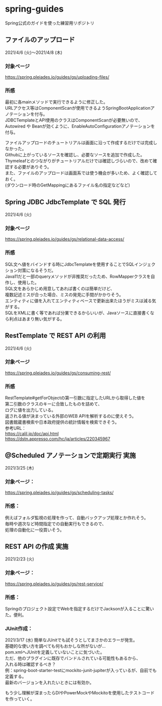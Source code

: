 # spring-guides
Spring公式のガイドを使った練習用リポジトリ

## ファイルのアップロード
2021/4/6 (火)〜2021/4/8 (木)    

### 対象ページ
https://spring.pleiades.io/guides/gs/uploading-files/  

### 所感
最初に各mainメソッドで実行できるように修正した。  
URLアクセス等はComponentScanが使用できるようSpringBootApplicationアノテーションを付与。  
JDBCTemplateとAPI使用のクラスはComponentScanが必要無いので、  
Autowired や Beanが効くように、EnableAutoConfigurationアノテーションを付与。  

ファイルアップロードのチュートリアルは画面に沿って作成するだけでは完成しなかった。  
Githubに上がっているソースを確認し、必要なソースを追加で作成した。  
Thymeleafとのつながりがチュートリアルだけでは確認しづらいので、改めて確認する必要がありそう。  
また、ファイルのアップロードは画面系では使う機会が多いため、よく確認しておく。  
(ダウンロード時のGetMappingにあるファイル名の指定などなど)

## Spring JDBC JdbcTemplate で SQL 発行  
2021/4/6 (火)  

### 対象ページ
https://spring.pleiades.io/guides/gs/relational-data-access/  

### 所感
SQL文へ値をバインドする時にJdbcTemplateを使用することでSQLインジェクション対策になるそうだ。  
Java11だと一部のqueryメソッドが非推奨だったため、RowMapperクラスを自作し、使用した。  
SQL文をあらかじめ用意してあれば書くのは簡単だけど、  
複数記述ミスが合った場合、ミスの発見に手間がかかりそう。  
エンティティに値を入れてエンティティベースで更新出来たほうがミスは減る気がする。  
SQLをXMLに書く等であれば分業できるからいいが、Javaソースに直接書くなら利点はあまり無い気がする。  

## RestTemplate で REST API の利用
2021/4/6 (火)  

### 対象ページ
https://spring.pleiades.io/guides/gs/consuming-rest/  

### 所感
RestTemplate#getForObjectの第一引数に指定したURLから取得した値を  
第二引数のクラスのキーに合致したものを詰めて、  
ログに値を出力している。  
返される値が決まっている外部のWEB APIを解析するのに使えそう。  
図書館蔵書検索や日本政府提供の統計情報を検索できそう。  
参考URL：  
https://calil.jp/doc/api.html  
https://dstn.appresso.com/hc/ja/articles/220345967  

## @Scheduled アノテーションで定期実行 実施
2021/3/25 (木)

### 対象ページ：
https://spring.pleiades.io/guides/gs/scheduling-tasks/

### 所感：
例えばフォルダ監視の処理を作って、自動バックアップ処理とか作れそう。  
毎時や週次など時間指定での自動実行もできるので、  
処理の自動化に一役買いそう。  

## REST API の作成 実施
2021/2/23 (火)

### 対象ページ：
https://spring.pleiades.io/guides/gs/rest-service/

### 所感：
Springのプロジェクト設定でWebを指定するだけでJacksonが入ることに驚いた。便利。

### JUnit作成：
2021/3/17 (水)
簡単なJUnitでも試そうとしてまさかのエラーが発生。  
基礎的な使い方を調べても何もおかしな所がないが...  
pom.xmlへJUnitを定義していないことに気づいた。  
ただ、他のプラグインに既存でバンドルされている可能性もあるから、  
入れる時は確認するべき？  
例：spring-boot-starter-testにmockito-junit-jupiterが入っているが、自前でも定義する。  
   最新のバージョンを入れたいときには有効か。  

もう少し理解が深まったらDIやPowerMockやMockitoを使用したテストコードを作っていく。

